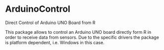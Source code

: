 # ArduinoControl
Direct Control of Arduino UNO Board from R

This package allows to control an Arduino UNO board directly form R in order to receive data from sensors. Due to the specific drivers 
the package is platform dependent, i.e. Windows in this case.
